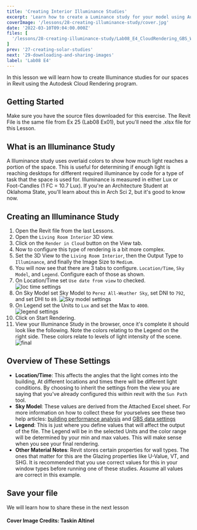 ```yaml
---
title: 'Creating Interior Illuminance Studies'
excerpt: 'Learn how to create a Luminance study for your model using Autodesk Cloud Rendering'
coverImage: '/lessons/28-creating-illuminance-study/cover.jpg'
date: '2022-03-10T09:04:00.000Z'
files: [
  '/lessons/28-creating-illuminance-study/Lab08_E4_CloudRendering_GBS_Weather file.xlsx'
]
prev: '27-creating-solar-studies'
next: '29-downloading-and-sharing-images'
label: 'Lab08 E4'
---
```


In this lesson we will learn how to create Illuminance studies for our spaces in Revit using the Autodesk Cloud Rendering program.

## Getting Started

Make sure you have the source files downloaded for this exercise.
The Revit File is the same file from Ex 25 (Lab08 Ex01), but you'll need the .xlsx file for this Lesson.

## What is an Illuminance Study

A Illuminance study uses overlaid colors to show how much light reaches a portion of the space. This is useful for determining if enough light is reaching desktops for different required illuminance by code for a type of task that the space is used for. Illuminance is measured in either Lux or Foot-Candles (1 FC = 10.7 Lux). If you're an Architecture Student at Oklahoma State, you'll learn about this in Arch Sci 2, but it's good to know now.

## Creating an Illuminance Study

1. Open the Revit file from the last Lessons.
2. Open the ``Living Room Interior`` 3D view.
3. Click on the ``Render in Cloud`` button on the View tab.
4. Now to configure this type of rendering is a bit more complex.
5. Set the 3D View to the ``Living Room Interior``, then the Output Type to ``Illuminance``, and finally the Image Size to ``Medium``.
6. You will now see that there are 3 tabs to configure. ``Location/Time``, ``Sky Model``, and ``Legend``. Configure each of those as shown.
7. On Location/Time set ``Use date from view`` to checked.
![loc time settings](/lessons/28-creating-illuminance-study/loc-time.png)
8. On Sky Model set Sky Model to ``Perez All-Weather Sky``, set DNI to ``792``, and set DHI to ``89``.
![Sky model settings](/lessons/28-creating-illuminance-study/sky-model.png)
9. On Legend set the Units to ``Lux`` and set the Max to ``4000``.
![legend settings](/lessons/28-creating-illuminance-study/legend.png)
10. Click on Start Rendering.
11. View your Illuminance Study in the browser, once it's complete it should look like the following. Note the colors relating to the Legend on the right side. These colors relate to levels of light intensity of the scene.
![final](/lessons/28-creating-illuminance-study/ill-study.png)

## Overview of These Settings

- **Location/Time**: This affects the angles that the light comes into the building, At different locations and times there will be different light conditions. By choosing to inherit the settings from the view you are saying that you've already configured this within revit with the ``Sun Path`` tool.
- **Sky Model**: These values are derived from the Attached Excel sheet. For more information on how to collect these for yourselves see these two help articles: [building performance analysis](https://help.autodesk.com/view/BUILDING_PERFORMANCE_ANALYSIS/ENU/?guid=GUID-A93DC4A2-7017-4191-BFE0-915CCEC4D3AD) and [GBS data settings](https://help.autodesk.com/view/BUILDING_PERFORMANCE_ANALYSIS/ENU/?guid=GUID-AED242A1-6658-44AE-A7F7-00FFAEEC5ECC)
- **Legend**: This is just where you define values that will affect the output of the file. The Legend will be in the selected Units and the color range will be determined by your min and max values. This will make sense when you see your final rendering.
- **Other Material Notes**: Revit stores certain properties for wall types. The ones that matter for this are the Glazing properties like U-Value, VT, and SHG. It is recommended that you use correct values for this in your window types before running one of these studies. Assume all values are correct in this example.

## Save your file

We will learn how to share these in the next lesson

#### Cover Image Credits: Taskin Altinel